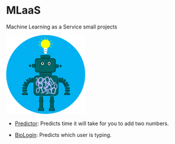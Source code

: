 # MLaaS
Machine Learning as a Service small projects


![alt text](https://github.com/AxelJunes/MLaaS/blob/master/ml.png)

- [Predictor](https://github.com/AxelJunes/MLaaS/tree/master/Predictor):
  Predicts time it will take for you to add two numbers.
  
- [BioLogin](https://github.com/AxelJunes/MLaaS/tree/master/BioLogin):
Predicts which user is typing.
